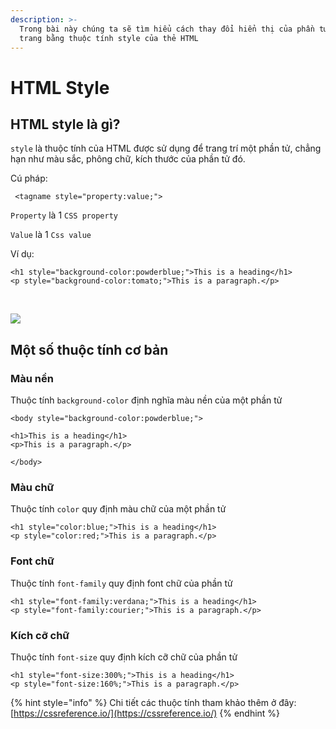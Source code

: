 ```yaml
---
description: >-
  Trong bài này chúng ta sẽ tìm hiểu cách thay đổi hiển thị của phần tử trong
  trang bằng thuộc tính style của thẻ HTML
---
```


# HTML Style

## HTML style là gì? <a href="#html-styles" id="html-styles"></a>

`style` là thuộc tính của HTML được sử dụng để trang trí một phần tử, chẳng hạn như màu sắc, phông chữ, kích thước của phần tử đó.

Cú pháp:

```markup
 <tagname style="property:value;">
```

`Property` là 1 `CSS property‌`

`Value` là 1 `Css value‌`

Ví dụ:

```markup
<h1 style="background-color:powderblue;">This is a heading</h1>
<p style="background-color:tomato;">This is a paragraph.</p>
```

‌

![](https://gblobscdn.gitbook.com/assets%2Fwelcome-to-my-site%2F-MXvWNSrLk9ygm1zzKIA%2F-MXvX7GimvGV1q5eQaXL%2F1.png?alt=media)

## Một số thuộc tính cơ bản <a href="#html-javascript" id="html-javascript"></a>

### Màu nền

Thuộc tính `background-color` định nghĩa màu nền của một phần tử

```markup
<body style="background-color:powderblue;">

<h1>This is a heading</h1>
<p>This is a paragraph.</p>

</body>
```

### Màu chữ

Thuộc tính `color` quy định màu chữ của một phần tử

```markup
<h1 style="color:blue;">This is a heading</h1>
<p style="color:red;">This is a paragraph.</p>
```

### Font chữ

Thuộc tính `font-family` quy định font chữ của phần tử

```markup
<h1 style="font-family:verdana;">This is a heading</h1>
<p style="font-family:courier;">This is a paragraph.</p>
```

### Kích cỡ chữ

Thuộc tính `font-size` quy định kích cỡ chữ của phần tử

```markup
<h1 style="font-size:300%;">This is a heading</h1>
<p style="font-size:160%;">This is a paragraph.</p>
```



{% hint style="info" %}
Chi tiết các thuộc tính tham khảo thêm ở đây: [https://cssreference.io/](https://cssreference.io/)
{% endhint %}
